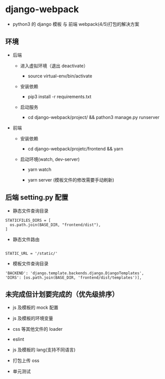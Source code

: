 # django-webpack

- python3 的 django 模板 与 前端 webpack(4/5)打包的解决方案

## 环境

- 后端

  - 进入虚拟环境（退出 deactivate）

    - source virtual-env/bin/activate

  - 安装依赖

    - pip3 install -r requirements.txt

  - 启动服务

    - cd django-webpack/project/ && pathon3 manage.py runserver

- 前端

  - 安装依赖

    - cd django-webpack/projetc/frontend && yarn

  - 启动环境(watch, dev-server)

    - yarn watch

    - yarn server (模板文件的修改需要手动刷新)

## 后端 setting.py 配置

- 静态文件查询目录

```
STATICFILES_DIRS = [
  os.path.join(BASE_DIR, "frontend/dist"),
]
```

- 静态文件路由

```

STATIC_URL = '/static/'
```

- 模板文件查询目录

```
'BACKEND': 'django.template.backends.django.DjangoTemplates',
'DIRS': [os.path.join(BASE_DIR, 'frontend/dist/templates')],
```

## 未完成但计划要完成的（优先级排序）

- js 及模板的 mock 配置

- js 及模板的环境变量

- css 等其他文件的 loader

- eslint

- js 及模板的 lang(支持不同语言)

- 打包上传 oss

- 单元测试

